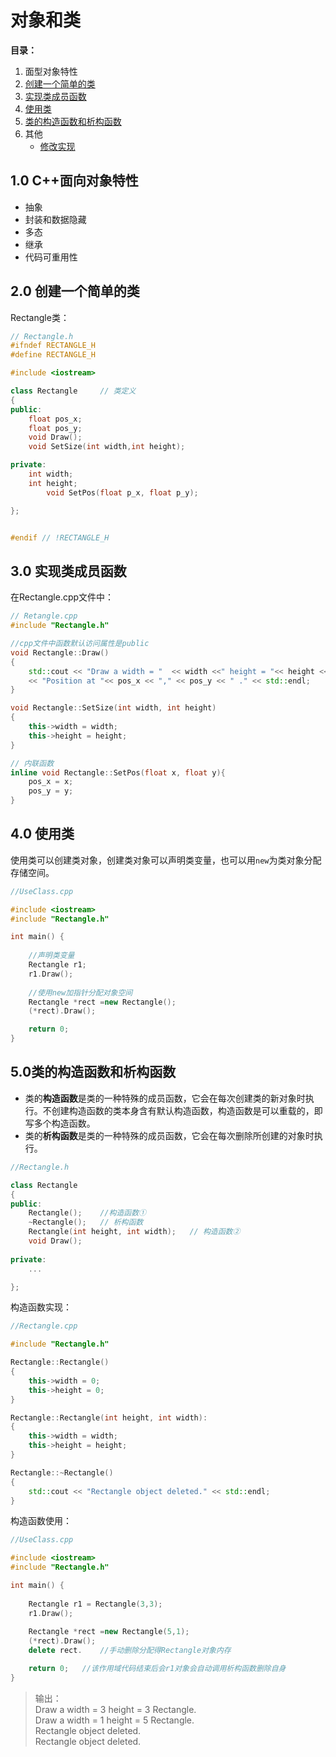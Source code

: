 # 对象和类

**目录：**  
1. 面型对象特性
2. [创建一个简单的类](#create_class)
3. [实现类成员函数](#im_class)
4. [使用类](#use_class)
5. [类的构造函数和析构函数](#c_class)
10. 其他
	- [修改实现](#cpp350)

## 1.0 C++面向对象特性  
- 抽象
- 封装和数据隐藏
- 多态
- 继承
- 代码可重用性

<a id="create_class"></a>
## 2.0 创建一个简单的类
Rectangle类：
``` C++
// Rectangle.h
#ifndef RECTANGLE_H
#define RECTANGLE_H

#include <iostream>

class Rectangle		// 类定义
{
public:
	float pos_x;
	float pos_y;
	void Draw();
	void SetSize(int width,int height);

private:
	int width;
	int height;
        void SetPos(float p_x, float p_y);

};


#endif // !RECTANGLE_H
```

<a id="im_class"></a>
## 3.0 实现类成员函数
在Rectangle.cpp文件中：
``` C++
// Retangle.cpp
#include "Rectangle.h"

//cpp文件中函数默认访问属性是public
void Rectangle::Draw()
{
	std::cout << "Draw a width = "  << width <<" height = "<< height <<"  Rectangle,"
	<< "Position at "<< pos_x << "," << pos_y << " ." << std::endl;
}

void Rectangle::SetSize(int width, int height)
{	
	this->width = width;
	this->height = height;
}

// 内联函数 
inline void Rectangle::SetPos(float x, float y){
	pos_x = x;
	pos_y = y;
}

```

<a id="use_class"></a>
## 4.0 使用类
使用类可以创建类对象，创建类对象可以声明类变量，也可以用<code>new</code>为类对象分配存储空间。

``` C++
//UseClass.cpp

#include <iostream>
#include "Rectangle.h"

int main() {
			
	//声明类变量
	Rectangle r1;
	r1.Draw();
	
	//使用new加指针分配对象空间
	Rectangle *rect =new Rectangle();
	(*rect).Draw();

	return 0;
}
```

<a id="c_class"></a>
## 5.0类的构造函数和析构函数

- 类的**构造函数**是类的一种特殊的成员函数，它会在每次创建类的新对象时执行。不创建构造函数的类本身含有默认构造函数，构造函数是可以重载的，即写多个构造函数。  
- 类的**析构函数**是类的一种特殊的成员函数，它会在每次删除所创建的对象时执行。
``` C++
//Rectangle.h

class Rectangle
{
public:
	Rectangle();	//构造函数①
	~Rectangle();	// 析构函数
	Rectangle(int height, int width);	// 构造函数②
	void Draw();
	
private:
	...

};

```
构造函数实现：
``` C++
//Rectangle.cpp

#include "Rectangle.h"

Rectangle::Rectangle()
{
	this->width = 0;
	this->height = 0;
}

Rectangle::Rectangle(int height, int width):
{
	this->width = width;
	this->height = height;
}

Rectangle::~Rectangle()
{
	std::cout << "Rectangle object deleted." << std::endl;
}

```
构造函数使用：
``` C++
//UseClass.cpp

#include <iostream>
#include "Rectangle.h"

int main() {
			
	Rectangle r1 = Rectangle(3,3);
	r1.Draw();	
	
	Rectangle *rect =new Rectangle(5,1);
	(*rect).Draw();
	delete rect.	//手动删除分配得Rectangle对象内存

	return 0;	//该作用域代码结束后会r1对象会自动调用析构函数删除自身
}

```
> 输出：  
>	Draw a width = 3 height = 3  Rectangle.  
>	Draw a width = 1 height = 5  Rectangle.  
>	Rectangle object deleted.  
>	Rectangle object deleted.


